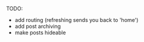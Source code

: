 TODO:
- add routing (refreshing sends you back to 'home')
- add post archiving
- make posts hideable
